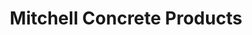 ---
title: "Mitchell Concrete Products"
url: /smithfield/mitchell-concrete-products/
shop: Baustoffe
---